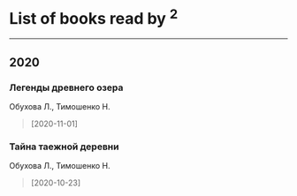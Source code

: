 # List of books read by [](https://www.facebook.com/profile.php?id=3448154788585127)<sup>2</sup>
---

## 2020

### Легенды древнего озера
Обухова Л., Тимошенко Н.
> [2020-11-01] 


### Тайна таежной деревни
Обухова Л., Тимошенко Н.
> [2020-10-23] 



